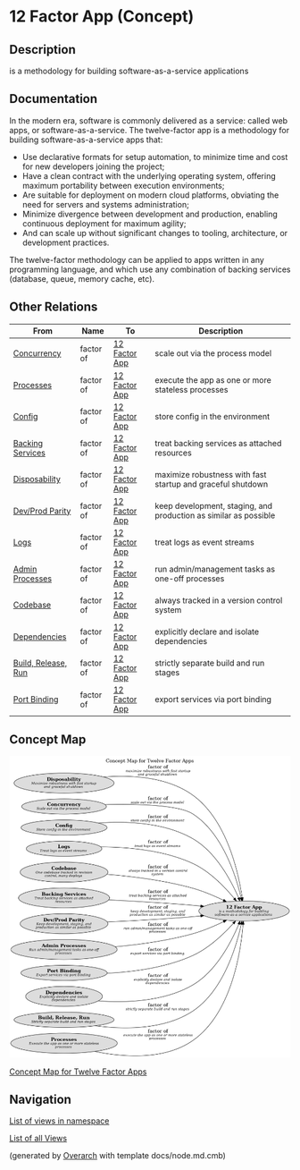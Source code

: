
# 12 Factor App (Concept)
## Description
is a methodology for building software-as-a-service applications


## Documentation
In the modern era, software is commonly delivered as a service: called web apps,
or software-as-a-service. The twelve-factor app is a methodology for building
software-as-a-service apps that:

* Use declarative formats for setup automation, to minimize time and cost for new developers joining the project;
* Have a clean contract with the underlying operating system, offering maximum portability between execution environments;
* Are suitable for deployment on modern cloud platforms, obviating the need for servers and systems administration;
* Minimize divergence between development and production, enabling continuous deployment for maximum agility;
* And can scale up without significant changes to tooling, architecture, or development practices.

The twelve-factor methodology can be applied to apps written in any programming language,
and which use any combination of backing services (database, queue, memory cache, etc).
## Other Relations
| From | Name | To | Description |
|---|---|---|---|
| [Concurrency](../../software-development/twelve-factor-app/concurrency.md) | factor of | [12 Factor App](../../software-development/twelve-factor-app/twelve-factor-app.md) | scale out via the process model |
| [Processes](../../software-development/twelve-factor-app/processes.md) | factor of | [12 Factor App](../../software-development/twelve-factor-app/twelve-factor-app.md) | execute the app as one or more stateless processes |
| [Config](../../software-development/twelve-factor-app/config.md) | factor of | [12 Factor App](../../software-development/twelve-factor-app/twelve-factor-app.md) | store config in the environment |
| [Backing Services](../../software-development/twelve-factor-app/backing-services.md) | factor of | [12 Factor App](../../software-development/twelve-factor-app/twelve-factor-app.md) | treat backing services as attached resources |
| [Disposability](../../software-development/twelve-factor-app/disposability.md) | factor of | [12 Factor App](../../software-development/twelve-factor-app/twelve-factor-app.md) | maximize robustness with fast startup and graceful shutdown |
| [Dev/Prod Parity](../../software-development/twelve-factor-app/dev-prod-parity.md) | factor of | [12 Factor App](../../software-development/twelve-factor-app/twelve-factor-app.md) | keep development, staging, and production as similar as possible |
| [Logs](../../software-development/twelve-factor-app/logs.md) | factor of | [12 Factor App](../../software-development/twelve-factor-app/twelve-factor-app.md) | treat logs as event streams |
| [Admin Processes](../../software-development/twelve-factor-app/admin-processes.md) | factor of | [12 Factor App](../../software-development/twelve-factor-app/twelve-factor-app.md) | run admin/management tasks as one-off processes |
| [Codebase](../../software-development/twelve-factor-app/codebase.md) | factor of | [12 Factor App](../../software-development/twelve-factor-app/twelve-factor-app.md) | always tracked in a version control system |
| [Dependencies](../../software-development/twelve-factor-app/dependencies.md) | factor of | [12 Factor App](../../software-development/twelve-factor-app/twelve-factor-app.md) | explicitly declare and isolate dependencies |
| [Build, Release, Run](../../software-development/twelve-factor-app/build-release-run.md) | factor of | [12 Factor App](../../software-development/twelve-factor-app/twelve-factor-app.md) | strictly separate build and run stages |
| [Port Binding](../../software-development/twelve-factor-app/port-binding.md) | factor of | [12 Factor App](../../software-development/twelve-factor-app/twelve-factor-app.md) | export services via port binding |

## Concept Map
![Concept Map for Twelve Factor Apps](../../software-development/twelve-factor-app/concept-view.png)

[Concept Map for Twelve Factor Apps](../../software-development/twelve-factor-app/concept-view.md)


## Navigation
[List of views in namespace](./views-in-namespace.md)

[List of all Views](../../views.md)


(generated by [Overarch](https://github.com/soulspace-org/overarch) with template docs/node.md.cmb)
